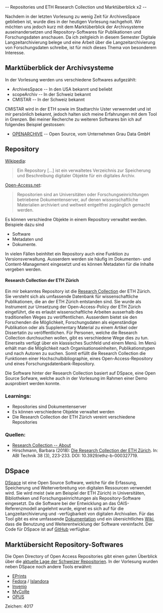 -- Repositories und ETH Research Collection und Marktüberblick x2 --

Nachdem in der letzten Vorlesung zu wenig Zeit für ArchivesSpace geblieben ist, wurde dies in der heutigen Vorlesung nachgeholt. Wir möchten uns jedoch kurz mit dem Marktüberblick der Archivsysteme auseinandersetzen und Repository-Softwares für Publikationen und Forschungsdaten anschauen. Da ich zeitgleich in diesem Semester Digitale Langzeitarchivierung belege und eine Arbeit über die Langzeitarchivierung von Forschungsdaten schreibe, ist für mich dieses Thema von besonderem Interesse.

## Marktüberblick der Archivsysteme
In der Vorlesung werden uns verschiedene Softwares aufgezählt:
- ArchivesSpace -- In den USA bekannt und beliebt
- scopeArchiv -- In der Schweiz bekannt
- CMISTAR -- In der Schweiz bekannt

CMISTAR wird in der ETH sowie im Stadtarchiv Uster verwenndet und ist mir persönlich bekannt, jedoch halten sich meine Erfahrungen mit dem Tool in Grenzen. Bei meiner Recherche zu weiteren Softwares bin ich auf folgendes Beispiel gestossen:
- [OPENARCHIVE](https://www.graudata.com/openarchive/) -- Open Source, vom Unternehmen Grau Data GmbH


## Repository

[Wikipedia](https://de.wikipedia.org/wiki/Repository#:~:text=Ein%20Repository%20englisch%20f%C3%BCr%20Lager,Objekte%20f%C3%BCr%20ein%20digitales%20Archi):
>Ein Repository [...] ist ein verwaltetes Verzeichnis zur Speicherung und Beschreibung digitaler Objekte für ein digitales Archiv.

[Open-Access.net](https://open-access.net/informationen-zu-open-access/repositorien):
>Repositorien sind an Universitäten oder Forschungseinrichtungen betriebene Dokumentenserver, auf denen wissenschaftliche Materialien archiviert und weltweit entgeltfrei zugänglich gemacht werden.

Es können verschiedne Objekte in einem Repository verwaltet werden. Beispiele dazu sind
- Software
- Metadaten und
- Dokumente.

In vielen Fällen beinhltet ein Repository auch eine Funktion zu Versionsverwaltung. Ausserdem werden sie häufig im Dokumenten- und Content-Management eingesetzt und es können Metadaten für die Inhalte vergeben werden.

#### Research Collection der ETH Zürich

Ein mir bekanntes Repository ist die [Research Collection](https://www.research-collection.ethz.ch/) der ETH Zürich. Sie versteht sich als umfassende Datenbank für wissenschaftliche Publikationen, die an der ETH Zürich entstanden sind. Sie wurde als Instrument zur Umsetzung der Open-Access-Policy der ETH Zürich eingeführt, die es erlaubt wissenschaftliche Arbeiten ausserhalb des traditionellen Weges zu veröffentlichen. Ausserdem bietet sie den Forschenden die Möglichkeit, Forschungsdaten als eigenständige Publikation oder als Supplementary Material zu einem Artikel oder Dissertatin zu veröffentlichen. Für Personen, welche die Research Collection durchsuchen wollen, gibt es verschiedene Wege dies zu tun. Einerseits verfügt über ein klassisches Suchfeld und einem Menü. Im Menü erhält man die Möglichkeit nach Organisationseinheiten, Publikationstypen und nach Autoren zu suchen.  Somit erfüllt die Research Collection die Funktionen einer Hochschulbibliographie, eines Open-Access-Repository und eines Forschungsdatenbank-Repository.

Die Software hinter der Research Collection basiert auf DSpace, eine Open Source Sofware, welche auch in der Vorlesung im Rahmen einer Demo ausprobiert werden konnte.

### Learnings:
- Repositories sind Dokumentenserver
- Es können verschiedene Objekte verwaltet werden
- Die Research Collection der ETH Zürich vereint verschiedene Repositories

### Quellen:
- [Research Collection -- About](https://www.research-collection.ethz.ch/about)
- Hirschmann, Barbara (2018): [Die Research Collection der ETH Zürich](https://www.research-collection.ethz.ch/bitstream/handle/20.500.11850/327719/Research_Collection_Hirschmann.pdf?sequence=1&isAllowed=y). In: ABI Technik 38 (3), 223-233. DOI: 10.3929/ethz-b-000327719.

## DSpace

[DSpace](https://duraspace.org/dspace/) ist eine Open Source Software, welche für die Erfassung, Speicherung und Weiterverbreitung von digitalen Ressourcen verwendet wird. Sie wird meist (wie am Beispiel der ETH Zürich) in Universitäten, Bibliotheken und Forschungseinrichtungen als Repository-Software eingesetzt. Da die Software bei der Entwicklung an das OAIS-Referenzmodell angelehnt wurde, eignet es sich auf für die Langzeitarchivierung und -verfügbarkeit von digitalen Archivalien. Für das Tool gibt es eine umfassende [Dokumentation](https://wiki.lyrasis.org/display/DSDOC6x/DSpace+6.x+Documentation) und ein übersichtliches [Wiki](https://wiki.lyrasis.org/display/DSPACE/), dass die Benutzung und Weiterentwicklung der Software vereinfacht. Der Code für DSpace ist auf [GitHub](https://github.com/DSpace/DSpace/) verfügbar.

## Marktübersicht Repository-Softwares

Die Open Directory of Open Access Repositories gibt einen guten Überblick über die [aktuelle Lage der Schweizer Repositorien](https://v2.sherpa.ac.uk/view/repository_by_country/Switzerland.default.html). In der Vorlesung wurden neben DSpace noch andere Tools erwähnt:

* [EPrints](https://www.eprints.org)
* [Fedora](http://fedorarepository.org) / [Islandora](https://islandora.ca)
* [Invenio](https://invenio-software.org)
* [MyCoRe](https://www.mycore.de)
* [OPUS](https://www.opus-repository.org)


Zeichen: 4017
